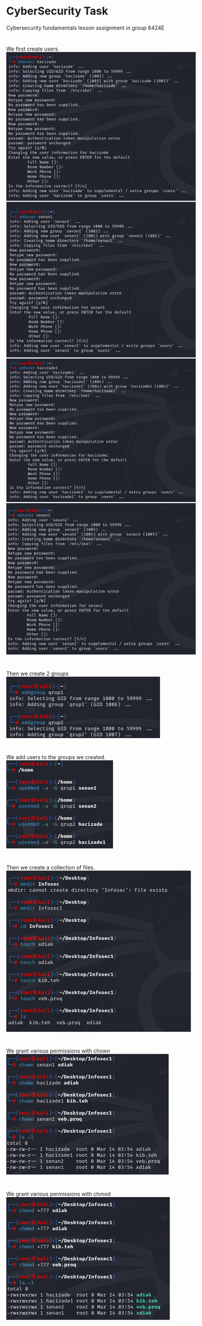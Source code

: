 # CyberSecurity Task

Cybersecurity fundamentals lesson assignment in group 6424E

#
We first create  users.
![alt text](https://github.com/senanhacizade/lab1/blob/main/lab1/user%201.png) 
![alt text](https://github.com/senanhacizade/lab1/blob/main/lab1/user2.png) 
![alt text](https://github.com/senanhacizade/lab1/blob/main/lab1/user3.png) 
![alt text](https://github.com/senanhacizade/lab1/blob/main/lab1/user4.png) 
# 
Then we create 2 groups
![alt text](https://github.com/senanhacizade/lab1/blob/main/lab1/qruplar.png) 
# 
We add users to the groups we created.
![alt text](https://github.com/senanhacizade/lab1/blob/main/lab1/elave%20etmek.png) 
#
Then we create a collection of files.
![alt text](https://github.com/senanhacizade/lab1/blob/main/lab1/file%20duzeltmek.png) 

#
We grant various permissions with chown
![alt text](https://github.com/senanhacizade/lab1/blob/main/lab1/chown.png) 
# 
We grant various permissions with chmod
![alt text](https://github.com/senanhacizade/lab1/blob/main/lab1/chmod.png)
